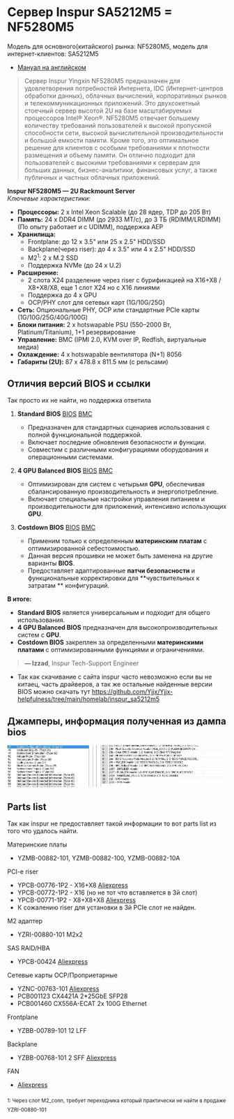 # Сервер Inspur SA5212M5 = NF5280M5
Модель для основного(китайского) рынка: NF5280M5, модель для интернет-клиентов: SA5212M5

- [Мануал на английском](2020040211224398612.pdf) 

>Сервер Inspur Yingxin NF5280M5 предназначен для удовлетворения потребностей Интернета, IDC (Интернет-центров обработки данных), облачных вычислений, корпоративных рынков и телекоммуникационных приложений. Это двухсокетный стоечный сервер высотой 2U на базе масштабируемых процессоров Intel® Xeon®. NF5280M5 отвечает большему количеству требований пользователей к высокой пропускной способности сети, высокой вычислительной производительности и большой емкости памяти. Кроме того, это оптимальное решение для клиентов с особыми требованиями к плотности размещения и объему памяти. Он отлично подходит для пользователей с высокими требованиями к серверам для больших данных, бизнес-аналитики, финансовых услуг, а также публичных и частных облачных приложений.

**Inspur NF5280M5 — 2U Rackmount Server**  
*Ключевые характеристики:*

*   **Процессоры:** 2 x Intel Xeon Scalable (до 28 ядер, TDP до 205 Вт)
*   **Память:** 24 x DDR4 DIMM (до 2933 МТ/с), до 3 ТБ (RDIMM/LRDIMM)(По опыту работает и с UDIMM), поддержка AEP
*   **Хранилища:**
    *   Frontplane: до 12 x 3.5" или 25 x 2.5" HDD/SSD
    *   Backplane(через riser): до 4 x 3.5" или 4 x 2.5" HDD/SSD
    *   M2<sup>1</sup>: 2 x M.2 SSD
    *   Поддержка NVMe (до 24 x U.2)
*   **Расширение:**
    *   2 слота X24 разделение через riser с бурификацией на X16+X8 / X8+X8/X8, еще 1 слот X24 но с X16 линиями
    *   Поддержка до 4 x GPU
    *   OCP/PHY слот для сетевых карт (1G/10G/25G)
*   **Сеть:** Опциональные PHY, OCP или стандартные PCIe карты (1G/10G/25G/40G/100G)
*   **Блоки питания:** 2 x hotswapable PSU (550–2000 Вт, Platinum/Titanium), 1+1 резервирование
*   **Управление:** BMC (IPMI 2.0, KVM over IP, Redfish, виртуальные медиа)
*   **Охлаждение:** 4 x hotswapable вентилятора (N+1) 8056
*   **Габариты (2U):** 87 x 478.8 x 811.5 мм (с рельсами)

## Отличия версий BIOS и ссылки
Так просто их не найти, но поддержка ответила
1.  **Standard BIOS** [BIOS](https://github.com/Yjjx/Yjjx-helpfulness/blob/main/homelab/inspur_sa5212m5/NF5280M5_BIOS_4.1.30_Standard_20240123.zip) [BMC](https://github.com/Yjjx/Yjjx-helpfulness/blob/main/homelab/inspur_sa5212m5/NF5280M5_BMC_4.30.0_Standard_20240207.zip)
    *   Предназначен для стандартных сценариев использования с полной функциональной поддержкой.
    *   Включает последние обновления безопасности и функции.
    *   Совместим с различными конфигурациями оборудования и операционными системами.

2.  **4 GPU Balanced BIOS** [BIOS](https://github.com/Yjjx/Yjjx-helpfulness/blob/main/homelab/inspur_sa5212m5/NF5280M5-4GPUBalance_BIOS_4.1.3_Standard_20230505.zip) [BMC](https://github.com/Yjjx/Yjjx-helpfulness/blob/main/homelab/inspur_sa5212m5/NF5280M5_BMC_4.25.6_GPUBALANCE_20191025.zip)
    *   Оптимизирован для систем с четырьмя **GPU**, обеспечивая сбалансированную производительность и энергопотребление.
    *   Включает специальные настройки управления питанием и производительности для приложений, интенсивно использующих **GPU**.

3.  **Costdown BIOS** [BIOS](https://github.com/Yjjx/Yjjx-helpfulness/blob/main/homelab/inspur_sa5212m5/NF5280M5_BIOS_4.1.3_Costdown_20230104.zip) [BMC](https://github.com/Yjjx/Yjjx-helpfulness/blob/main/homelab/inspur_sa5212m5/NF5280M5_BMC_4.29.5_Costdown_20230704.zip)
    *   Применим только к определенным **материнским платам** с оптимизированной себестоимостью.
    *   Данная версия прошивки не может быть заменена на другие варианты **BIOS**.
    *   Предоставляет адаптированные **патчи безопасности** и функциональные корректировки для **чувствительных к затратам ** конфигураций.

**В итоге:**
*   **Standard BIOS** является универсальным и подходит для общего использования.
*   **4 GPU Balanced BIOS** предназначен для высокопроизводительных систем с **GPU**.
*   **Costdown BIOS** закреплен за определенными **материнскими платами** с оптимизированными функциями и ограничениями.
> **— Izzad**, Inspur Tech-Support Engineer
- Так как скачивание с сайта inspur часто невозможно если вы не китаец, часть драйверов, а так же остальные найденные версии BIOS можно скачать тут https://github.com/Yjjx/Yjjx-helpfulness/tree/main/homelab/inspur_sa5212m5 

## Джамперы, информация полученная из дампа bios
![jumpers](jumpers5280m5.jpg)

## Parts list
Так как inspur не предоставляет такой информации то вот parts list из того что удалось найти.

Материнские платы 
* YZMB-00882-101, YZMB-00882-100, YZMB-00882-10A

PCI-e riser
* YPCB-00776-1P2 - X16+X8 [Aliexpress](https://ali.click/q6plnq)
* YPCB-00772-1P2 - X16 (но не тот что вставляется в 3й слот)
* YPCB-00771-1P2 - X8+X8+X8 [Aliexpress](https://ali.click/q6plnq)
* К сожалению riser для установки в 3й PCIe слот не найден. 

M2 адаптер
* YZRI-00880-101 M2x2

SAS RAID/HBA 
* YPCB-00424 [Aliexpress](https://ali.click/sshmmw)

Сетевые карты OCP/Проприетарные

* YZNC-00763-101 [Aliexpress](https://ali.click/y5qln9)
* PCB001123 CX4421A 2*25GbE SFP28
* PCB001460 CX556A-ECAT 2x 100G Ethernet

Frontplane 
* YZBB-00789-101 12 LFF

Backplane 
* YZBB-00768-101 2 SFF   [Aliexpress](https://ali.click/nbqlnp)

FAN
* [Aliexpress](https://ali.click/jmixle)


<sub>1: Через слот M2_conn, требует переходника который практически не найти в продаже YZRI-00880-101</sub>
